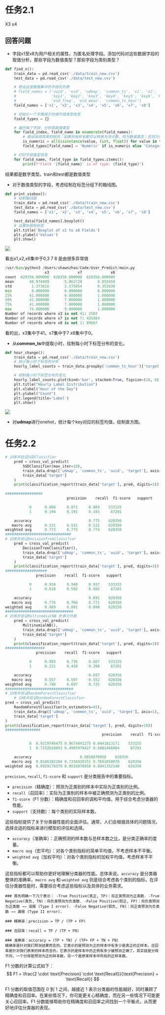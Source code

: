 # 任务2.1

X3 x4 

## 回答问题

- 字段x1至x8为用户相关的属性，为匿名处理字段。添加代码对这些数据字段的取值分析，那些字段为数值类型？那些字段为类别类型？

```python
def find_x():
    train_data = pd.read_csv('./data/train_new.csv')
    test_data = pd.read_csv('./data/test_new.csv')

    # 假设这是数据集中的字段名列表
    # field_names = ['uuid', 'eid', 'udmap', 'common_ts', 'x1', 'x2', 'x3', 'x4', 'x5', 'x6', 'x7', 'x8', 'target',
    #                'key1', 'key2', 'key3', 'key4', 'key5', 'key6', 'key7', 'key8', 'key9', 'udmap_isunknown',
    #                'eid_freq', 'eid_mean', 'common_ts_hour']
    field_names = ['x1', 'x2', 'x3', 'x4', 'x5', 'x6', 'x7', 'x8']

    # 初始化一个字典用于存储字段类型信息
    field_types = {}

    # 遍历每个字段，分析其取值类型
    for field_index, field_name in enumerate(field_names):
        # 假设采用简单的规则：如果所有样本都可以转换为浮点数，则为数值类型；否则为类别类型
        is_numeric = all(isinstance(value, (int, float)) for value in train_data[field_name])
        field_types[field_name] = 'Numeric' if is_numeric else 'Categorical'

    # 打印字段类型信息
    for field_name, field_type in field_types.items():
        print(f"Field '{field_name}' is of type: {field_type}")
```

结果都是数字类型。train和test都是数值类型

- 对于数值类型的字段，考虑绘制在标签分组下的箱线图。

```python
def print_viobox():
    # 绘制箱线图
    train_data = pd.read_csv('./data/train_new.csv')
    test_data = pd.read_csv('./data/test_new.csv')
    field_names = ['x1', 'x2', 'x3', 'x4', 'x5', 'x6', 'x7', 'x8']

    test_data[field_names].boxplot()
    # 设置标题和标签
    plt.title('Boxplot of x1 to x8 Fields')
    plt.ylabel('Values')
    plt.show()
```

![](/Users/shawnzhao/Code/User_Predict/箱线图.png)

看出x1,x2,x6集中于0,3 7 8 是由很多异常值

```python
/usr/bin/python3 /Users/shawnzhao/Code/User_Predict/main.py
                  x3             x7             x8
count  620356.000000  620356.000000  620356.000000
mean       40.974499       5.863720       0.855459
std         1.373016       2.575854       0.351638
min         0.000000       0.000000       0.000000
25%        41.000000       6.000000       1.000000
50%        41.000000       7.000000       1.000000
75%        41.000000       7.000000       1.000000
max        74.000000       9.000000       1.000000
Number of records where x3 is not 41: 2503
Number of records where x7 is not 7: 435084
Number of records where x8 is not 1: 89667
```

看的出，x3集中于41，x7集中于7 x8集中于0。

- 从**common_ts**中提取小时，绘制每小时下标签分布的变化。

```python
def hour_change():
    train_data = pd.read_csv('./data/train_new.csv')
    # 统计每小时下标签的分布
    hourly_label_counts = train_data.groupby('common_ts_hour')['target'].value_counts().unstack().fillna(0)

    # 绘制每小时下标签分布的变化
    hourly_label_counts.plot(kind='bar', stacked=True, figsize=(10, 6))
    plt.title("Hourly Label Distribution")
    plt.xlabel("Hour of the Day")
    plt.ylabel("Count")
    plt.legend(title='Label')
    plt.show()
```

![](/Users/shawnzhao/Code/User_Predict/hours.png)

- 对**udmap**进行onehot，统计每个key对应的标签均值，绘制直方图。

# 任务2.2

```python
# 训练并验证SGDClassifier
    pred = cross_val_predict(
        SGDClassifier(max_iter=10),
        train_data.drop(['udmap', 'common_ts', 'uuid', 'target'], axis=1),
        train_data['target']
    )
    print(classification_report(train_data['target'], pred, digits=3))
    
#################
    						precision    recall  f1-score   support

           0      0.868     0.871     0.869    533155
           1      0.194     0.191     0.193     87201

    accuracy                          0.775    620356
   macro avg      0.531     0.531     0.531    620356
weighted avg      0.773     0.775     0.774    620356
##############################
# 训练并验证DecisionTreeClassifier
    pred = cross_val_predict(
        DecisionTreeClassifier(),
        train_data.drop(['udmap', 'common_ts', 'uuid', 'target'], axis=1),
        train_data['target']
    )
    print(classification_report(train_data['target'], pred, digits=3))
###################
              precision    recall  f1-score   support

           0      0.934     0.940     0.937    533155
           1      0.618     0.592     0.605     87201

    accuracy                          0.891    620356
   macro avg      0.776     0.766     0.771    620356
weighted avg      0.889     0.891     0.890    620356
###############################
# 训练并验证MultinomialNB 朴素贝叶斯
    pred = cross_val_predict(
        MultinomialNB(),
        train_data.drop(['udmap', 'common_ts', 'uuid', 'target'], axis=1),
        train_data['target']
    )
    print(classification_report(train_data['target'], pred, digits=3))
##################
              precision    recall  f1-score   support

           0      0.893     0.736     0.807    533155
           1      0.221     0.458     0.298     87201

    accuracy                          0.697    620356
   macro avg      0.557     0.597     0.552    620356
weighted avg      0.798     0.697     0.735    620356
###############################
# 训练并验证RandomForestClassifier
    # 训练并验证RandomForestClassifier
pred = cross_val_predict(
    RandomForestClassifier(n_estimators=91),
    train_data.drop(['udmap', 'common_ts', 'uuid', 'target'], axis=1),
    train_data['target']
)
print(classification_report(train_data['target'], pred, digits=10))
################
											precision    recall  f1-score   support

           0  0.9219746475 0.9674841275 0.9441813171    533155
           1  0.7152618093 0.4993979427 0.5881486984     87201

    accuracy                      0.9016870958    620356
   macro avg  0.8186182284 0.7334410351 0.7661650078    620356
weighted avg  0.8929178379 0.9016870958 0.8941352140    620356

```

`precision`, `recall`, `f1-score` 和 `support` 是分类报告中的重要指标。

- `precision`（精确度）：预测为正类别的样本中实际为正类别的比例。
- `recall`（召回率）：实际为正类别的样本中被正确预测为正类别的比例。
- `f1-score`（F1 分数）：精确度和召回率的调和平均值，用于综合考虑分类器的性能。
- `support`（支持数）：每个类别的实际样本数。

这些指标提供了关于分类器性能的全面评估。通常，人们会根据具体的问题情况，选择合适的指标来进行模型的评估和选择。

- `accuracy`（准确率）：正确预测的样本数与总样本数之比，是分类正确率的度量。
- `macro avg`（宏平均）：对各个类别指标的简单平均值，不考虑样本不平衡。
- `weighted avg`（加权平均）：对各个类别指标的加权平均值，考虑样本不平衡。

这些指标都可以帮助你更好地理解分类器的性能。总体来说，`accuracy` 是分类器整体的准确率，`macro avg` 和 `weighted avg` 则是综合考虑各个类别的指标。在评估分类器性能时，需要综合考虑这些指标以及具体的业务需求。

```
### 首先明确一下几个表示： -True Positive(真正, TP)：将正类预测为正类数. -True Negative(真负, TN)：将负类预测为负类数. -False Positive(假正, FP)：将负类预测为正类数 →→ 误报 (Type I error). -False Negative(假负, FN)：将正类预测为负类数 →→ 漏报 (Type II error).

### 精确率：precision = TP / (TP + FP)

### 召回率：recall = TP / (TP + FN)

### 准确率：accuracy = (TP + TN) / (TP+ FP + TN + FN)
精确率是针对我们预测结果而言的，它表示的是预测为正的样本中有多少是真正的正样本。召回率是针对我们原来的样本而言的，它表示的是样本中的正例有多少被预测正确了。其实就是分母不同，一个分母是预测为正的样本数，另一个是原来样本中所有的正样本数。
```

F1 分数的计算公式如下：
$$
F1 = \frac{2 \cdot \text{Precision} \cdot \text{Recall}}{\text{Precision} + \text{Recall}}
$$


F1 分数的取值范围在 0 到 1 之间，越接近 1 表示分类器的性能越好，同时兼顾了精确度和召回率。在某些情况下，你可能更关心精确度，而在另一些情况下可能更关心召回率。F1 分数能够帮助你在精确度和召回率之间找到一个平衡点，从而更好地评估分类器的表现。